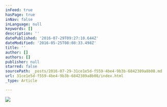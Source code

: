 ```yaml
---
inFeed: true
hasPage: true
inNav: false
inLanguage: null
keywords: []
description: ''
datePublished: '2016-07-29T09:27:10.644Z'
dateModified: '2016-05-25T08:08:33.498Z'
title: ''
author: []
authors: []
publisher: null
starred: false
sourcePath: _posts/2016-07-29-31ce1e5d-f559-4be4-9b3b-6842389a8b08.md
url: 31ce1e5d-f559-4be4-9b3b-6842389a8b08/index.html
_type: Article

---
```

![](https://the-grid-user-content.s3-us-west-2.amazonaws.com/d4d25be6-dee5-4969-aa7d-4e40c2c1313e.jpg)